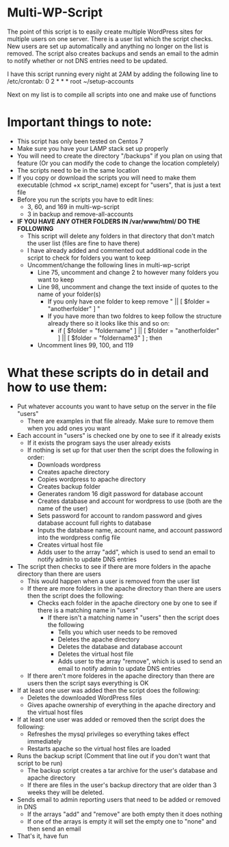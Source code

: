 Multi-WP-Script
===============

The point of this script is to easily create multiple WordPress sites for multiple users on one server. There is a user list which the script checks. New users are set up automatically and anything no longer on the list is removed. The script also creates backups and sends an email to the admin to notify whether or not DNS entries need to be updated.

I have this script running every night at 2AM by adding the following line to /etc/crontab:
0  2  *  *  * root       ~/setup-accounts

Next on my list is to compile all scripts into one and make use of functions


Important things to note:
=========================
- This script has only been tested on Centos 7
- Make sure you have your LAMP stack set up properly
- You will need to create the directory "/backups" if you plan on using that feature (Or you can modify the code to change the location completely)
- The scripts need to be in the same location
- If you copy or download the scripts you will need to make them executable (chmod +x script_name) except for "users", that is just a text file
- Before you run the scripts you have to edit lines:
  - 3, 60, and 169 in multi-wp-script
  - 3 in backup and remove-all-accounts
- **IF YOU HAVE ANY OTHER FOLDERS IN /var/www/html/ DO THE FOLLOWING**
  - This script will delete any folders in that directory that don't match the user list (files are fine to have there)
  - I have already added and commented out additional code in the script to check for folders you want to keep
  - Uncomment/change the following lines in multi-wp-script
    - Line 75, uncomment and change 2 to however many folders you want to keep
    - Line 98, uncomment and change the text inside of quotes to the name of your folder(s)
      - If you only have one folder to keep remove " || [ $folder = "anotherfolder" ] "
      - If you have more than two foldres to keep follow the structure already there so it looks like this and so on:
        - if [ $folder = "foldername" ] || [ $folder = "anotherfolder" ] || [ $folder = "foldername3" ] ; then
    - Uncomment lines 99, 100, and 119


What these scripts do in detail and how to use them:
================================
- Put whatever accounts you want to have setup on the server in the file "users"
  - There are examples in that file already. Make sure to remove them when you add ones you want
- Each account in "users" is checked one by one to see if it already exists
  - If it exists the program says the user already exists
  - If nothing is set up for that user then the script does the following in order:
    - Downloads wordpress
    - Creates apache directory
    - Copies wordpress to apache directory
    - Creates backup folder
    - Generates random 16 digit password for database account
    - Creates database and account for wordpress to use (both are the name of the user)
    - Sets password for account to random password and gives database account full rights to database
    - Inputs the database name, account name, and account password into the wordpress config file
    - Creates virtual host file
    - Adds user to the array "add", which is used to send an email to notify admin to update DNS entries
- The script then checks to see if there are more folders in the apache directory than there are users
  - This would happen when a user is removed from the user list
  - If there are more folders in the apache directory than there are users then the script does the following:
    - Checks each folder in the apache directory one by one to see if there is a matching name in "users"
      - If there isn't a matching name in "users" then the script does the following
        - Tells you which user needs to be removed
        - Deletes the apache directory
        - Deletes the database and database account
        - Deletes the virtual host file
        - Adds user to the array "remove", which is used to send an email to notify admin to update DNS entries
  - If there aren't more folderes in the apache directory than there are users then the script says everything is OK
- If at least one user was added then the script does the following:
  - Deletes the downloaded WordPress files
  - Gives apache ownership of everything in the apache directory and the virtual host files
- If at least one user was added or removed then the script does the following:
  - Refreshes the mysql privileges so everything takes effect immediately
  - Restarts apache so the virtual host files are loaded
- Runs the backup script (Comment that line out if you don't want that script to be run)
  - The backup script creates a tar archive for the user's database and apache directory
  - If there are files in the user's backup directory that are older than 3 weeks they will be deleted.
- Sends email to admin reporting users that need to be added or removed in DNS
  - If the arrays "add" and "remove" are both empty then it does nothing
  - If one of the arrays is empty it will set the empty one to "none" and then send an email
- That's it, have fun

















